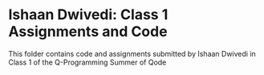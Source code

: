 # Ishaan Dwivedi: Class 1 Assignments and Code
This folder contains code and assignments submitted by Ishaan Dwivedi in Class 1 of the Q-Programming Summer of Qode